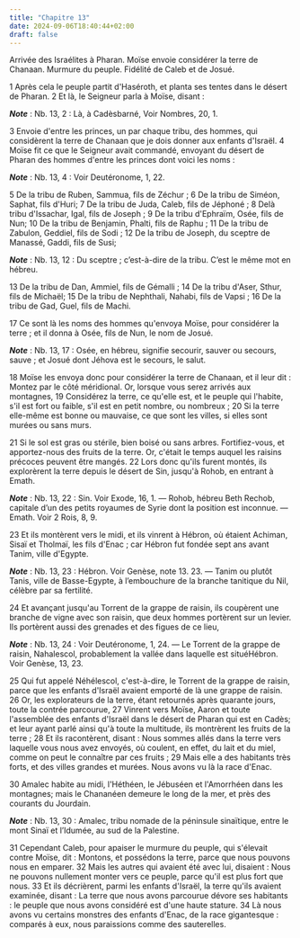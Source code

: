 ```yaml
---
title: "Chapitre 13"
date: 2024-09-06T18:40:44+02:00
draft: false
---
```



Arrivée des Israélites à Pharan.
Moïse envoie considérer la terre de Chanaan.
Murmure du peuple.
Fidélité de Caleb et de Josué.


1 Après cela le peuple partit d'Haséroth, et planta ses tentes dans le désert de Pharan. 2 Et là, le Seigneur parla à Moïse, disant :

***Note*** :  Nb. 13, 2 : Là, à Cadèsbarné, Voir Nombres, 20, 1.


3 Envoie d'entre les princes, un par chaque tribu, des hommes, qui considèrent la terre de Chanaan que je dois donner aux enfants d'Israël. 4 Moïse fit ce que le Seigneur avait commandé, envoyant du désert de Pharan des hommes d'entre les princes dont voici les noms :

***Note*** :  Nb. 13, 4 : Voir Deutéronome, 1, 22.

5 De la tribu de Ruben, Sammua, fils de Zéchur ; 6 De la tribu de Siméon, Saphat, fils d'Huri; 7 De la tribu de Juda, Caleb, fils de Jéphoné ; 8 Delà tribu d'Issachar, Igal, fils de Joseph ; 9 De la tribu d'Ephraïm, Osée, fils de Nun; 10 De la tribu de Benjamin, Phalti, fils de Raphu ; 11 De la tribu de Zabulon, Geddiel, fils de Sodi ; 12 De la tribu de Joseph, du sceptre de Manassé, Gaddi, fils de Susi;

***Note*** :  Nb. 13, 12 : Du sceptre ; c’est-à-dire de la tribu. C’est le même mot en hébreu.

13 De la tribu de Dan, Ammiel, fils de Gémalli ; 14 De la tribu d'Aser, Sthur, fils de Michaël; 15 De la tribu de Nephthali, Nahabi, fils de Vapsi ; 16 De la tribu de Gad, Guel, fils de Machi.


17 Ce sont là les noms des hommes qu'envoya Moïse, pour considérer la terre ; et il donna à Osée, fils de Nun, le nom de Josué.

***Note*** :  Nb. 13, 17 : Osée, en hébreu, signifie secourir, sauver ou secours, sauve ; et Josué dont Jéhova est le secours, le salut.

18 Moïse les envoya donc pour considérer la terre de Chanaan, et il leur dit : Montez par le côté méridional. Or, lorsque vous serez arrivés aux montagnes, 19 Considérez la terre, ce qu'elle est, et le peuple qui l'habite, s'il est fort ou faible, s'il est en petit nombre, ou nombreux ; 20 Si la terre elle-même est bonne ou mauvaise, ce que sont les villes, si elles sont murées ou sans murs.


21 Si le sol est gras ou stérile, bien boisé ou sans arbres. Fortifiez-vous, et apportez-nous des fruits de la terre. Or, c'était le temps auquel les raisins précoces peuvent être mangés. 22 Lors donc qu'ils furent montés, ils explorèrent la terre depuis le désert de Sin, jusqu'à Rohob, en entrant à Emath.

***Note*** :  Nb. 13, 22 : Sin. Voir Exode, 16, 1. ― Rohob, hébreu Beth Rechob, capitale d’un des petits royaumes de Syrie dont la position est inconnue. ― Emath. Voir 2 Rois, 8, 9.

23 Et ils montèrent vers le midi, et ils vinrent à Hébron, où étaient Achiman, Sisaï et Tholmaï, les fils d'Enac ; car Hébron fut fondée sept ans avant Tanim, ville d'Egypte.

***Note*** :  Nb. 13, 23 : Hébron. Voir Genèse, note 13. 23. ― Tanim ou plutôt Tanis, ville de Basse-Egypte, à l’embouchure de la branche tanitique du Nil, célèbre par sa fertilité.

24 Et avançant jusqu'au Torrent de la grappe de raisin, ils coupèrent une branche de vigne avec son raisin, que deux hommes portèrent sur un levier. Ils portèrent aussi des grenades et des figues de ce lieu,

***Note*** :  Nb. 13, 24 : Voir Deutéronome, 1, 24. ― Le Torrent de la grappe de raisin, Nahalescol, probablement la vallée dans laquelle est situéHébron. Voir Genèse, 13, 23.


25 Qui fut appelé Néhélescol, c'est-à-dire, le Torrent de la grappe de raisin, parce que les enfants d'Israël avaient emporté de là une grappe de raisin. 26 Or, les explorateurs de la terre, étant retournés après quarante jours, toute la contrée parcourue, 27 Vinrent vers Moïse, Aaron et toute l'assemblée des enfants d'Israël dans le désert de Pharan qui est en Cadès; et leur ayant parlé ainsi qu'à toute la multitude, ils montrèrent les fruits de la terre ; 28 Et ils racontèrent, disant : Nous sommes allés dans la terre vers laquelle vous nous avez envoyés, où coulent, en effet, du lait et du miel, comme on peut le connaître par ces fruits ; 29 Mais elle a des habitants très forts, et des villes grandes et murées. Nous avons vu là la race d'Enac.


30 Amalec habite au midi, l'Héthéen, le Jébuséen et l'Amorrhéen dans les montagnes; mais le Chananéen demeure le long de la mer, et près des courants du Jourdain.

***Note*** :  Nb. 13, 30 : Amalec, tribu nomade de la péninsule sinaïtique, entre le mont Sinaï et l’Idumée, au sud de la Palestine.

31 Cependant Caleb, pour apaiser le murmure du peuple, qui s'élevait contre Moïse, dit : Montons, et possédons la terre, parce que nous pouvons nous en emparer. 32 Mais les autres qui avaient été avec lui, disaient : Nous ne pouvons nullement monter vers ce peuple, parce qu'il est plus fort que nous. 33 Et ils décrièrent, parmi les enfants d'Israël, la terre qu'ils avaient examinée, disant : La terre que nous avons parcourue dévore ses habitants : le peuple que nous avons considéré est d'une haute stature. 34 Là nous avons vu certains monstres des enfants d'Enac, de la race gigantesque : comparés à eux, nous paraissions comme des sauterelles.

